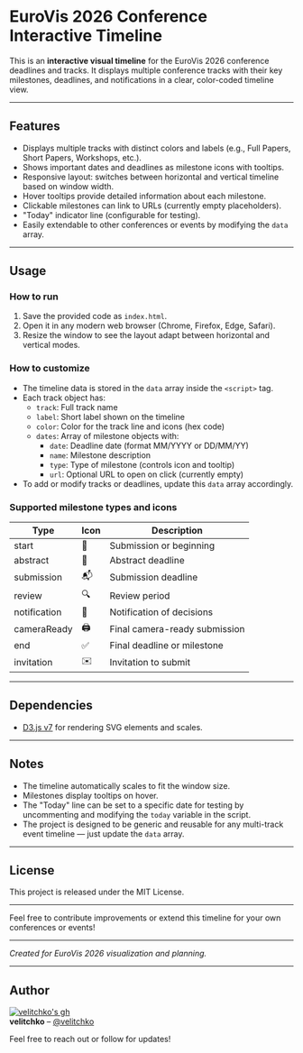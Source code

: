 # EuroVis 2026 Conference Interactive Timeline

This is an **interactive visual timeline** for the EuroVis 2026 conference deadlines and tracks. It displays multiple conference tracks with their key milestones, deadlines, and notifications in a clear, color-coded timeline view.

---

## Features

- Displays multiple tracks with distinct colors and labels (e.g., Full Papers, Short Papers, Workshops, etc.).
- Shows important dates and deadlines as milestone icons with tooltips.
- Responsive layout: switches between horizontal and vertical timeline based on window width.
- Hover tooltips provide detailed information about each milestone.
- Clickable milestones can link to URLs (currently empty placeholders).
- "Today" indicator line (configurable for testing).
- Easily extendable to other conferences or events by modifying the `data` array.

---

## Usage

### How to run

1. Save the provided code as `index.html`.
2. Open it in any modern web browser (Chrome, Firefox, Edge, Safari).
3. Resize the window to see the layout adapt between horizontal and vertical modes.

### How to customize

- The timeline data is stored in the `data` array inside the `<script>` tag.
- Each track object has:
  - `track`: Full track name
  - `label`: Short label shown on the timeline
  - `color`: Color for the track line and icons (hex code)
  - `dates`: Array of milestone objects with:
    - `date`: Deadline date (format MM/YYYY or DD/MM/YY)
    - `name`: Milestone description
    - `type`: Type of milestone (controls icon and tooltip)
    - `url`: Optional URL to open on click (currently empty)
- To add or modify tracks or deadlines, update this `data` array accordingly.

### Supported milestone types and icons

| Type          | Icon | Description                       |
|---------------|------|---------------------------------|
| start         | 📄   | Submission or beginning          |
| abstract      | 📝   | Abstract deadline                |
| submission    | 📬   | Submission deadline              |
| review        | 🔍   | Review period                   |
| notification  | 📢   | Notification of decisions        |
| cameraReady   | 🖨️   | Final camera-ready submission    |
| end           | ✅   | Final deadline or milestone      |
| invitation    | ✉️   | Invitation to submit             |

---

## Dependencies

- [D3.js v7](https://d3js.org/d3.v7.min.js) for rendering SVG elements and scales.

---

## Notes

- The timeline automatically scales to fit the window size.
- Milestones display tooltips on hover.
- The "Today" line can be set to a specific date for testing by uncommenting and modifying the `today` variable in the script.
- The project is designed to be generic and reusable for any multi-track event timeline — just update the `data` array.

---

## License

This project is released under the MIT License.

---

Feel free to contribute improvements or extend this timeline for your own conferences or events!

---

*Created for EuroVis 2026 visualization and planning.*

---

## Author

[![velitchko's gh](https://avatars.githubusercontent.com/u/velitchko?v=4&s=64)](https://github.com/velitchko)  
**velitchko** – [@velitchko](https://github.com/velitchko)

Feel free to reach out or follow for updates!

